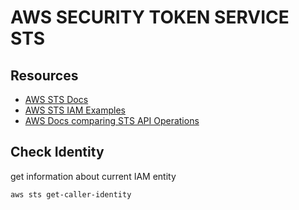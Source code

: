 # AWS SECURITY TOKEN SERVICE STS

## Resources

- [AWS STS Docs](https://docs.aws.amazon.com/STS/latest/APIReference/welcome.html)
- [AWS STS IAM Examples](https://docs.aws.amazon.com/IAM/latest/UserGuide/id_credentials_temp_request.html#using_sts_regions)
- [AWS Docs comparing STS API Operations](https://docs.aws.amazon.com/IAM/latest/UserGuide/id_credentials_temp_request.html#stsapi_comparison)

## Check Identity
get information about current IAM entity

```console
aws sts get-caller-identity
```